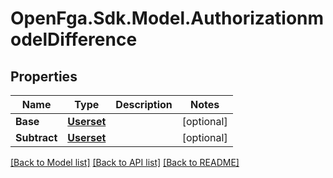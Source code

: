 # OpenFga.Sdk.Model.AuthorizationmodelDifference

## Properties

Name | Type | Description | Notes
------------ | ------------- | ------------- | -------------
**Base** | [**Userset**](Userset.md) |  | [optional] 
**Subtract** | [**Userset**](Userset.md) |  | [optional] 

[[Back to Model list]](../README.md#models) [[Back to API list]](../README.md#api-endpoints) [[Back to README]](../README.md)

